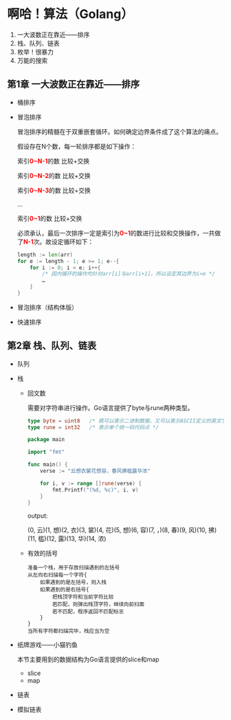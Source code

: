 # 啊哈！算法（Golang）

1. 一大波数正在靠近——排序
2. 栈、队列、链表
3. 枚举！很暴力
4. 万能的搜索

## 第1章 一大波数正在靠近——排序

* 桶排序

* 冒泡排序

  冒泡排序的精髓在于双重嵌套循环。如何确定边界条件成了这个算法的痛点。

  假设存在N个数，每一轮排序都是如下操作：

  索引<span style="color:red">**0~N-1**</span>的数 比较+交换

  索引<span style="color:red">**0~N-2**</span>的数 比较+交换

  索引<span style="color:red">**0~N-3**</span>的数 比较+交换

  …

  索引<span style="color:red">**0~1**</span>的数     比较+交换

  必须承认，最后一次排序一定是索引为<span style="color:red">**0~1**</span>的数进行比较和交换操作，一共做了<span style="color:red">**N-1**</span>次。故设定循环如下：

  ```go
  length := len(arr)
  for e := length - 1; e >= 1; e--{
      for i := 0; i < e; i++{
          /* 因内循环的操作均针对arr[i]与arr[i+1]，所以设定其边界为i<e */
          …
      }
  }
  ```

* 冒泡排序（结构体版）

* 快速排序

## 第2章 栈、队列、链表

+ 队列

+ 栈

  * 回文数

    需要对字符串进行操作。Go语言提供了byte与rune两种类型。

    ```go
    type byte = uint8	/* 既可以表示二进制数据，又可以表示ASCII定义的英文字符 */
    type rune = int32	/* 表示单个统一码代码点 */
    ```

    ```go
    package main
    
    import "fmt"
    
    func main() {
    	verse := "云想衣裳花想容，春风拂槛露华浓"
    
    	for i, v := range []rune(verse) {
    		fmt.Printf("(%d, %c)", i, v)
    	}
    }
    ```

    output:

    (0, 云)(1, 想)(2, 衣)(3, 裳)(4, 花)(5, 想)(6, 容)(7, ，)(8, 春)(9, 风)(10, 拂)(11, 槛)(12, 露)(13, 华)(14, 浓)

  * 有效的括号

    ```
    准备一个栈，用于存放扫描遇到的左括号
    从左向右扫描每一个字符{
    	如果遇到的是左括号，则入栈
    	如果遇到的是右括号{
    		把栈顶字符和当前字符比较
    		若匹配，则弹出栈顶字符，继续向前扫面
    		若不匹配，程序返回不匹配标志
    	}
    }
    当所有字符都扫描完毕，栈应当为空
    ```

+ 纸牌游戏——小猫钓鱼

  本节主要用到的数据结构为Go语言提供的slice和map

  + slice
  + map

+ 链表

+ 模拟链表

